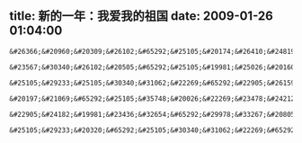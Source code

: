 title: 新的一年：我爱我的祖国
date: 2009-01-26 01:04:00
---

    &#26366;&#20960;&#20309;&#26102;&#65292;&#25105;&#20174;&#26410;&#24819;&#36807;&#25105;&#20250;&#36825;&#20040;&#35828;&#65292;&#25105;&#29233;&#25105;&#30340;&#31062;&#22269;&#12290;
     &#23567;&#30340;&#26102;&#20505;&#65292;&#25105;&#19981;&#25026;&#20160;&#20040;&#26159;&#30171;&#33510;&#65292;&#20160;&#20040;&#26159;&#28798;&#38590;&#65292;&#25105;&#19981;&#25026;&#20160;&#20040;&#26159;&#24184;&#31119;&#65292;&#20160;&#20040;&#26159;&#24555;&#20048;&#12290;&#24930;&#24930;&#30340;&#65292;&#26102;&#38388;&#35753;&#25105;&#23398;&#20250;&#20102;&#24605;&#32771;&#65292;&#24605;&#32771;&#35753;&#25105;&#23398;&#20250;&#20102;&#20919;&#38745;&#65292;&#20919;&#38745;&#35753;&#25105;&#23398;&#20250;&#20102;&#23485;&#23481;&#65292;&#23485;&#23481;&#35753;&#25105;&#23398;&#20250;&#20102;&#29233;&#12290;
     &#25105;&#29233;&#25105;&#30340;&#31062;&#22269;&#65292;&#22905;&#26159;&#22914;&#27492;&#20196;&#25105;&#30528;&#36855;&#65292;&#22905;&#24182;&#19981;&#23436;&#32654;&#65292;&#20294;&#26159;&#22905;&#30340;&#30524;&#20013;&#20805;&#28385;&#24076;&#26395;&#12290;&#22905;&#24182;&#19981;&#24184;&#31119;&#65292;&#20294;&#26159;&#22905;&#30340;&#34892;&#21160;&#20805;&#28385;&#20102;&#28212;&#26395;&#12290;
     &#20197;&#21069;&#65292;&#25105;&#35748;&#20026;&#22269;&#23478;&#24212;&#35813;&#25913;&#21464;&#65292;&#23398;&#20064;&#65292;&#29616;&#22312;&#24819;&#24819;&#65292;&#37027;&#31181;&#24819;&#27861;&#22826;&#22825;&#30495;&#20102;&#12290;&#27809;&#26377;&#32463;&#21382;&#65292;&#21448;&#24590;&#33021;&#26126;&#30333;&#36814;&#30528;&#39118;&#38634;&#32780;&#34892;&#30340;&#33392;&#38590;&#65292;&#22905;&#24182;&#19981;&#23436;&#32654;&#65292;&#22905;&#38656;&#35201;&#25913;&#21464;&#65292;&#20294;&#26159;&#25105;&#20204;&#19981;&#24212;&#35813;&#32473;&#20104;&#22905;&#36127;&#25285;&#65292;&#32780;&#26159;&#24212;&#35813;&#23485;&#23481;&#30340;&#30475;&#30528;&#22905;&#30340;&#36434;&#36314;&#23398;&#27493;&#65292;&#29702;&#24615;&#30340;&#30475;&#24453;&#22905;&#20026;&#25105;&#20204;&#27599;&#20010;&#20154;&#30528;&#24819;&#12290;
     &#22905;&#24182;&#19981;&#23436;&#32654;&#65292;&#29978;&#33267;&#20805;&#28385;&#27745;&#28857;&#21644;&#30142;&#30149;&#65292;&#20294;&#26159;&#22905;&#27809;&#26377;&#25062;&#24369;&#30340;&#20498;&#19979;&#65292;&#32780;&#26159;&#21162;&#21147;&#30340;&#25856;&#29228;&#65292;&#25105;&#20026;&#20160;&#20040;&#21482;&#30475;&#24471;&#21040;&#25105;&#33258;&#24049;&#30340;&#21033;&#30410;&#65292;&#32780;&#24536;&#35760;&#22905;&#30340;&#30171;&#33510;&#21602;&#65311;&#25105;&#36523;&#20026;&#22905;&#30340;&#23401;&#23376;&#65292;&#21448;&#24590;&#33021;&#22914;&#27492;&#33258;&#31169;&#65311;
     &#25105;&#29233;&#20320;&#65292;&#25105;&#30340;&#31062;&#22269;&#65292;&#24895;&#20320;&#22312;&#26032;&#30340;&#19968;&#24180;&#37324;&#21487;&#20197;&#33258;&#30001;&#30340;&#22868;&#36305;&#65281;
